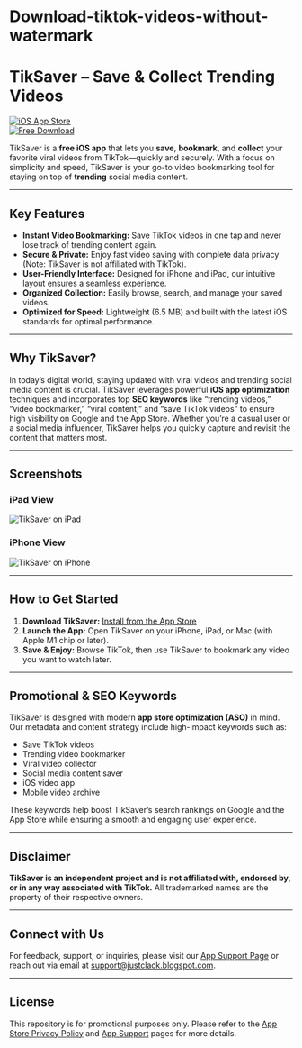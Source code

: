 # Download-tiktok-videos-without-watermark

# TikSaver – Save & Collect Trending Videos

[![iOS App Store](https://img.shields.io/badge/iOS-AppStore-blue?style=flat-square)](https://apps.apple.com/us/app/tiksaver/id6605934088)  
[![Free Download](https://img.shields.io/badge/Download-Free-brightgreen?style=flat-square)](https://apps.apple.com/us/app/tiksaver/id6605934088)

TikSaver is a **free iOS app** that lets you **save**, **bookmark**, and **collect** your favorite viral videos from TikTok—quickly and securely. With a focus on simplicity and speed, TikSaver is your go-to video bookmarking tool for staying on top of **trending** social media content.

---

## Key Features

- **Instant Video Bookmarking:** Save TikTok videos in one tap and never lose track of trending content again.
- **Secure & Private:** Enjoy fast video saving with complete data privacy (Note: TikSaver is not affiliated with TikTok).
- **User-Friendly Interface:** Designed for iPhone and iPad, our intuitive layout ensures a seamless experience.
- **Organized Collection:** Easily browse, search, and manage your saved videos.
- **Optimized for Speed:** Lightweight (6.5 MB) and built with the latest iOS standards for optimal performance.

---

## Why TikSaver?

In today’s digital world, staying updated with viral videos and trending social media content is crucial. TikSaver leverages powerful **iOS app optimization** techniques and incorporates top **SEO keywords** like “trending videos,” “video bookmarker,” “viral content,” and “save TikTok videos” to ensure high visibility on Google and the App Store. Whether you’re a casual user or a social media influencer, TikSaver helps you quickly capture and revisit the content that matters most.

---

## Screenshots

### iPad View
![TikSaver on iPad](https://via.placeholder.com/600x400?text=TikSaver+iPad+Screenshot)

### iPhone View
![TikSaver on iPhone](https://via.placeholder.com/400x800?text=TikSaver+iPhone+Screenshot)

---

## How to Get Started

1. **Download TikSaver:** [Install from the App Store](https://apps.apple.com/us/app/tiksaver/id6605934088)
2. **Launch the App:** Open TikSaver on your iPhone, iPad, or Mac (with Apple M1 chip or later).
3. **Save & Enjoy:** Browse TikTok, then use TikSaver to bookmark any video you want to watch later.

---

## Promotional & SEO Keywords

TikSaver is designed with modern **app store optimization (ASO)** in mind. Our metadata and content strategy include high-impact keywords such as:
- Save TikTok videos
- Trending video bookmarker
- Viral video collector
- Social media content saver
- iOS video app
- Mobile video archive

These keywords help boost TikSaver’s search rankings on Google and the App Store while ensuring a smooth and engaging user experience.

---

## Disclaimer

**TikSaver is an independent project and is not affiliated with, endorsed by, or in any way associated with TikTok.** All trademarked names are the property of their respective owners.

---

## Connect with Us

For feedback, support, or inquiries, please visit our [App Support Page](https://justclack.blogspot.com) or reach out via email at [support@justclack.blogspot.com](mailto:support@justclack.blogspot.com).

---

## License

This repository is for promotional purposes only. Please refer to the [App Store Privacy Policy](https://justclack.blogspot.com) and [App Support](https://justclack.blogspot.com) pages for more details.
